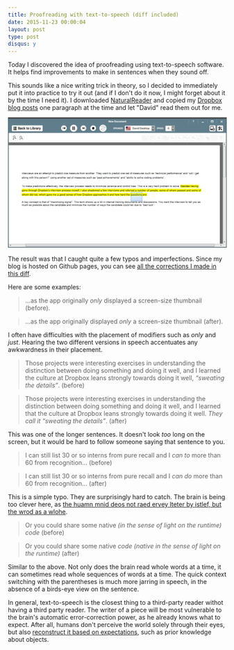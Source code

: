 ```yaml
---
title: Proofreading with text-to-speech (diff included)
date: 2015-11-23 00:00:04
layout: post
type: post
disqus: y
---
```


Today I discovered the idea of proofreading using text-to-speech software. It helps find improvements to make in sentences when they sound off.

This sounds like a nice writing trick in theory, so I decided to immediately put it into practice to try it out (and if I don't do it now, I might forget about it by the time I need it). I downloaded [NaturalReader](http://www.naturalreaders.com/index.html) and copied my [Dropbox blog posts](/2015/10/12/dropbox-first-internship) one paragraph at the time and let "David" read them out for me.

<a href="/images/2015/11/texttospeech.png" data-lightbox="texttospeech"><img src="/images/2015/11/texttospeech.png" alt="David reading" class="alignleft size-full" /></a>

The result was that I caught quite a few typos and imperfections. Since my blog is hosted on Github pages, you can see [all the corrections I made in this diff](https://github.com/rudi-c/rudi-c.github.io/commit/0ad55f4f777cae7b2256aa0a715432830ee4ddc0).

Here are some examples:

> ...as the app originally *only* displayed a screen-size thumbnail (before).

> ...as the app originally displayed *only* a screen-size thumbnail (after).

I often have difficulties with the placement of modifiers such as _only_ and _just_. Hearing the two different versions in speech accentuates any awkwardness in their placement.

> Those projects were interesting exercises in understanding the distinction between doing something and doing it well, and I learned the culture at Dropbox leans strongly towards doing it well, *“sweating the details”*. (before)

> Those projects were interesting exercises in understanding the distinction between doing something and doing it well, and I learned that the culture at Dropbox leans strongly towards doing it well. *They call it “sweating the details”*. (after)

This was one of the longer sentences. It doesn't look _too_ long on the screen, but it would be hard to follow someone saying that sentence to you.

> I can still list 30 or so interns from pure recall and I *can to* more than 60 from recognition... (before)

> I can still list 30 or so interns from pure recall and I *can do* more than 60 from recognition... (after)

This is a simple typo. They are surprisingly hard to catch. The brain is being too clever here, as [the huamn mnid deos not raed ervey lteter by istlef, but the wrod as a wlohe](http://www.mrc-cbu.cam.ac.uk/people/matt.davis/cmabridge/).

> Or you could share some native *(in the sense of light on the runtime) code* (before)

> Or you could share some native *code (native in the sense of light on the runtime)* (after)

Similar to the above. Not only does the brain read whole words at a time, it can sometimes read whole sequences of words at a time. The quick context switching with the parentheses is much more jarring in speech, in the absence of a birds-eye view on the sentence.

In general, text-to-speech is the closest thing to a third-party reader withot having a third party reader. The writer of a piece will be most vulnerable to the brain's automatic error-correction power, as he already knows what to expect. After all, humans don't perceive the world solely through their eyes, but also [reconstruct it based on expectations](http://www.iflscience.com/brain/how-do-our-brains-reconstruct-visual-world), such as prior knowledge about objects.
